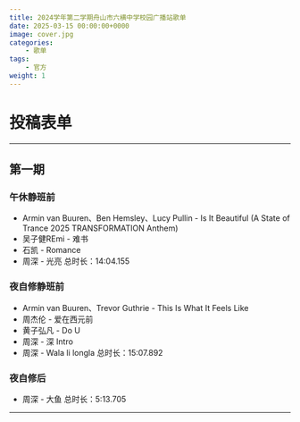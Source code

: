 ```yaml
---
title: 2024学年第二学期舟山市六横中学校园广播站歌单
date: 2025-03-15 00:00:00+0000
image: cover.jpg
categories:
    - 歌单
tags:
    - 官方
weight: 1
---
```


# 投稿表单

<script type='text/javascript' src='https://www.wjx.top/handler/jqemed.ashx?activity=wWnUmlc&width=760&source=iframe'></script>

---

## 第一期

### 午休静班前
- Armin van Buuren、Ben Hemsley、Lucy Pullin - Is It Beautiful (A State of Trance 2025 TRANSFORMATION Anthem)
- 吴子健REmi - 难书
- 石凯 - Romance
- 周深 - 光亮
总时长：14:04.155

### 夜自修静班前
- Armin van Buuren、Trevor Guthrie - This Is What It Feels Like
- 周杰伦 - 爱在西元前
- 黄子弘凡 - Do U
- 周深 - 深 Intro
- 周深 - Wala li longla
总时长：15:07.892

### 夜自修后
- 周深 - 大鱼
总时长：5:13.705

---
